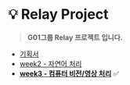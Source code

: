 # 💡 Relay Project

> **G01그룹 Relay 프로젝트 입니다.**  

* [기획서](./planning/README.md)  
* [week2 - 자연어 처리](./week2)  
* <b>[week3 - 컴퓨터 비전/영상 처리](./week3)</b> ✅
